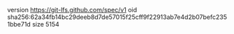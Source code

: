 version https://git-lfs.github.com/spec/v1
oid sha256:62a34fb14bc29deeb8d7de57015f25cff9f22913ab7e4d2b07befc2351bbe71d
size 5154
